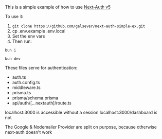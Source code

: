 This is a simple example of how to use [Next-Auth v5](https://authjs.dev/getting-started/migrating-to-v5)

To use it:

1. ```git clone https://github.com/galsever/next-auth-simple-ex.git```
2. cp .env.example .env.local
3. Set the env vars
4. Then run:
````shell
bun i
````
````shell
bun dev
````

These files serve for authentication:
- auth.ts
- auth.config.ts
- middleware.ts
- prisma.ts
- prisma/schema.prisma
- api/auth/[...nextauth]/route.ts


localhost:3000 is accessible without a session localhost:3000/dashboard is not

The Google & Nodemailer Provider are split on purpose, because otherwise next-auth doesn't work
